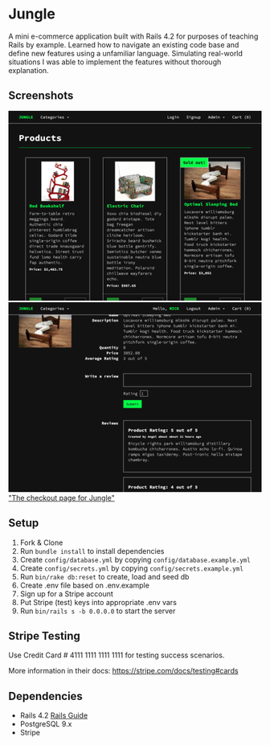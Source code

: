 # Jungle

A mini e-commerce application built with Rails 4.2 for purposes of teaching Rails by example. Learned how to navigate an existing code base and define new features using a unfamiliar language. Simulating real-world situations I was able to implement the features without thorough explanation.

## Screenshots
!["The homepage for Jungle"](https://github.com/nickjenvey/jungle-rails/blob/master/docs/jungle-home.png)
!["A product page for Jungle containing reviews"](https://github.com/nickjenvey/jungle-rails/blob/master/docs/jungle-product-page.png)
["The checkout page for Jungle"](https://github.com/nickjenvey/jungle-rails/blob/master/docs/jungle-checkout.png)

## Setup

1. Fork & Clone
2. Run `bundle install` to install dependencies
3. Create `config/database.yml` by copying `config/database.example.yml`
4. Create `config/secrets.yml` by copying `config/secrets.example.yml`
5. Run `bin/rake db:reset` to create, load and seed db
6. Create .env file based on .env.example
7. Sign up for a Stripe account
8. Put Stripe (test) keys into appropriate .env vars
9. Run `bin/rails s -b 0.0.0.0` to start the server

## Stripe Testing

Use Credit Card # 4111 1111 1111 1111 for testing success scenarios.

More information in their docs: <https://stripe.com/docs/testing#cards>

## Dependencies

* Rails 4.2 [Rails Guide](http://guides.rubyonrails.org/v4.2/)
* PostgreSQL 9.x
* Stripe
